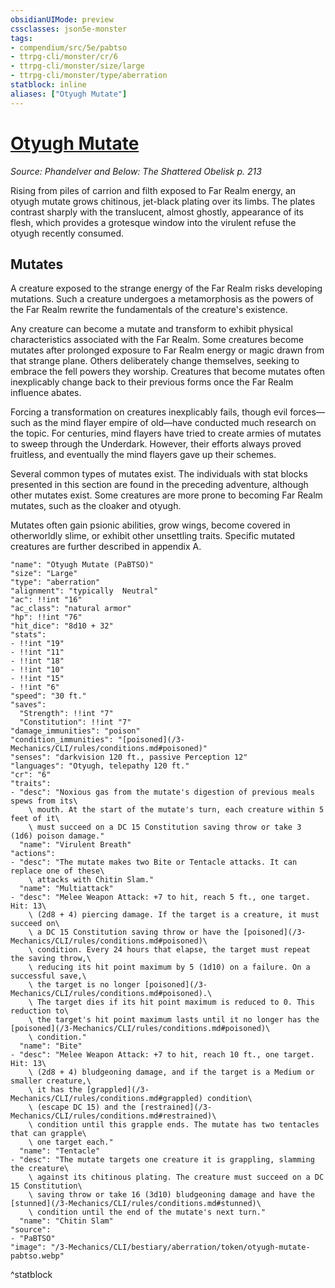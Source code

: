 ```yaml
---
obsidianUIMode: preview
cssclasses: json5e-monster
tags:
- compendium/src/5e/pabtso
- ttrpg-cli/monster/cr/6
- ttrpg-cli/monster/size/large
- ttrpg-cli/monster/type/aberration
statblock: inline
aliases: ["Otyugh Mutate"]
---
```

# [Otyugh Mutate](3-Mechanics\CLI\bestiary\aberration/otyugh-mutate-pabtso.md)
*Source: Phandelver and Below: The Shattered Obelisk p. 213*  

Rising from piles of carrion and filth exposed to Far Realm energy, an otyugh mutate grows chitinous, jet-black plating over its limbs. The plates contrast sharply with the translucent, almost ghostly, appearance of its flesh, which provides a grotesque window into the virulent refuse the otyugh recently consumed.

## Mutates

A creature exposed to the strange energy of the Far Realm risks developing mutations. Such a creature undergoes a metamorphosis as the powers of the Far Realm rewrite the fundamentals of the creature's existence.

Any creature can become a mutate and transform to exhibit physical characteristics associated with the Far Realm. Some creatures become mutates after prolonged exposure to Far Realm energy or magic drawn from that strange plane. Others deliberately change themselves, seeking to embrace the fell powers they worship. Creatures that become mutates often inexplicably change back to their previous forms once the Far Realm influence abates.

Forcing a transformation on creatures inexplicably fails, though evil forces—such as the mind flayer empire of old—have conducted much research on the topic. For centuries, mind flayers have tried to create armies of mutates to sweep through the Underdark. However, their efforts always proved fruitless, and eventually the mind flayers gave up their schemes.

Several common types of mutates exist. The individuals with stat blocks presented in this section are found in the preceding adventure, although other mutates exist. Some creatures are more prone to becoming Far Realm mutates, such as the cloaker and otyugh.

Mutates often gain psionic abilities, grow wings, become covered in otherworldly slime, or exhibit other unsettling traits. Specific mutated creatures are further described in appendix A.

```statblock
"name": "Otyugh Mutate (PaBTSO)"
"size": "Large"
"type": "aberration"
"alignment": "typically  Neutral"
"ac": !!int "16"
"ac_class": "natural armor"
"hp": !!int "76"
"hit_dice": "8d10 + 32"
"stats":
- !!int "19"
- !!int "11"
- !!int "18"
- !!int "10"
- !!int "15"
- !!int "6"
"speed": "30 ft."
"saves":
  "Strength": !!int "7"
  "Constitution": !!int "7"
"damage_immunities": "poison"
"condition_immunities": "[poisoned](/3-Mechanics/CLI/rules/conditions.md#poisoned)"
"senses": "darkvision 120 ft., passive Perception 12"
"languages": "Otyugh, telepathy 120 ft."
"cr": "6"
"traits":
- "desc": "Noxious gas from the mutate's digestion of previous meals spews from its\
    \ mouth. At the start of the mutate's turn, each creature within 5 feet of it\
    \ must succeed on a DC 15 Constitution saving throw or take 3 (1d6) poison damage."
  "name": "Virulent Breath"
"actions":
- "desc": "The mutate makes two Bite or Tentacle attacks. It can replace one of these\
    \ attacks with Chitin Slam."
  "name": "Multiattack"
- "desc": "Melee Weapon Attack: +7 to hit, reach 5 ft., one target. Hit: 13\
    \ (2d8 + 4) piercing damage. If the target is a creature, it must succeed on\
    \ a DC 15 Constitution saving throw or have the [poisoned](/3-Mechanics/CLI/rules/conditions.md#poisoned)\
    \ condition. Every 24 hours that elapse, the target must repeat the saving throw,\
    \ reducing its hit point maximum by 5 (1d10) on a failure. On a successful save,\
    \ the target is no longer [poisoned](/3-Mechanics/CLI/rules/conditions.md#poisoned).\
    \ The target dies if its hit point maximum is reduced to 0. This reduction to\
    \ the target's hit point maximum lasts until it no longer has the [poisoned](/3-Mechanics/CLI/rules/conditions.md#poisoned)\
    \ condition."
  "name": "Bite"
- "desc": "Melee Weapon Attack: +7 to hit, reach 10 ft., one target. Hit: 13\
    \ (2d8 + 4) bludgeoning damage, and if the target is a Medium or smaller creature,\
    \ it has the [grappled](/3-Mechanics/CLI/rules/conditions.md#grappled) condition\
    \ (escape DC 15) and the [restrained](/3-Mechanics/CLI/rules/conditions.md#restrained)\
    \ condition until this grapple ends. The mutate has two tentacles that can grapple\
    \ one target each."
  "name": "Tentacle"
- "desc": "The mutate targets one creature it is grappling, slamming the creature\
    \ against its chitinous plating. The creature must succeed on a DC 15 Constitution\
    \ saving throw or take 16 (3d10) bludgeoning damage and have the [stunned](/3-Mechanics/CLI/rules/conditions.md#stunned)\
    \ condition until the end of the mutate's next turn."
  "name": "Chitin Slam"
"source":
- "PaBTSO"
"image": "/3-Mechanics/CLI/bestiary/aberration/token/otyugh-mutate-pabtso.webp"
```
^statblock